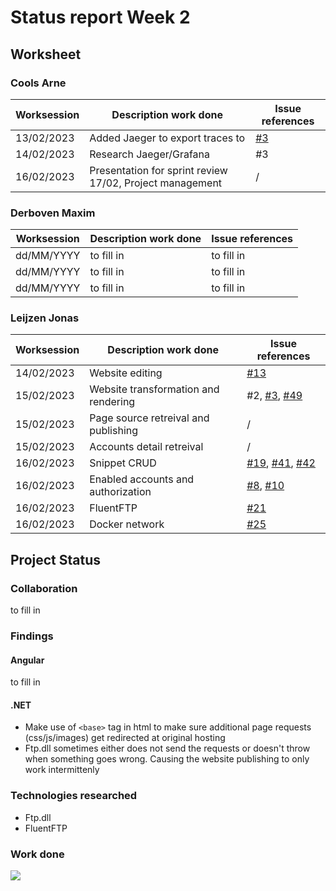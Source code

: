 # Status report Week 2
## Worksheet 
### Cools Arne
| Worksession | Description work done | Issue references |
|---|---|---|
| 13/02/2023 | Added Jaeger to export traces to | [#3](https://gitlab.com/kdg-ti/the-lab/teams-22-23/team7/neobyte-cms-backend/-/issues/3) |
| 14/02/2023 | Research Jaeger/Grafana | #3 |
| 16/02/2023 | Presentation for sprint review 17/02, Project management | / |
### Derboven Maxim
| Worksession | Description work done | Issue references |
|---|---|---|
| dd/MM/YYYY | to fill in | to fill in |
| dd/MM/YYYY | to fill in | to fill in |
| dd/MM/YYYY | to fill in | to fill in |
### Leijzen Jonas
| Worksession | Description work done | Issue references |
|---|---|---|
| 14/02/2023 | Website editing | [#13](https://gitlab.com/kdg-ti/the-lab/teams-22-23/team7/neobyte-cms-backend/-/issues/13) |
| 15/02/2023 | Website transformation and rendering | #2, [#3](https://gitlab.com/kdg-ti/the-lab/teams-22-23/team7/neobyte-cms-backend/-/issues/3), [#49](https://gitlab.com/kdg-ti/the-lab/teams-22-23/team7/neobyte-cms-backend/-/issues/49) |
| 15/02/2023 | Page source retreival and publishing | / |
| 15/02/2023 | Accounts detail retreival | / |
| 16/02/2023 | Snippet CRUD | [#19](https://gitlab.com/kdg-ti/the-lab/teams-22-23/team7/neobyte-cms-backend/-/issues/19), [#41](https://gitlab.com/kdg-ti/the-lab/teams-22-23/team7/neobyte-cms-backend/-/issues/41), [#42](https://gitlab.com/kdg-ti/the-lab/teams-22-23/team7/neobyte-cms-backend/-/issues/42)
| 16/02/2023 | Enabled accounts and authorization | [#8](https://gitlab.com/kdg-ti/the-lab/teams-22-23/team7/neobyte-cms-backend/-/issues/8), [#10](https://gitlab.com/kdg-ti/the-lab/teams-22-23/team7/neobyte-cms-backend/-/issues/10) |
| 16/02/2023 | FluentFTP | [#21](https://gitlab.com/kdg-ti/the-lab/teams-22-23/team7/neobyte-cms-backend/-/issues/21) |
| 16/02/2023 | Docker network | [#25](https://gitlab.com/kdg-ti/the-lab/teams-22-23/team7/neobyte-cms-backend/-/issues/25) |
## Project Status
### Collaboration
to fill in
### Findings
#### Angular
to fill in
#### .NET
- Make use of `<base>` tag in html to make sure additional page requests (css/js/images) get redirected at original hosting
- Ftp.dll sometimes either does not send the requests or doesn't throw when something goes wrong. Causing the website publishing to only work intermittenly
### Technologies researched
- Ftp.dll
- FluentFTP
### Work done
![](https://geps.dev/progress/38)
